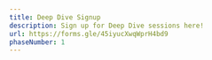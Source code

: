 ```yaml
---
title: Deep Dive Signup
description: Sign up for Deep Dive sessions here!
url: https://forms.gle/45iyucXwqWprH4bd9
phaseNumber: 1
---
```

